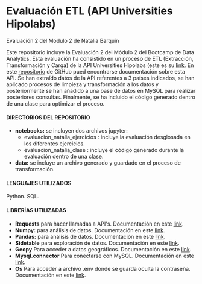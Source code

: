 # Evaluación ETL (API Universities Hipolabs)

Evaluación 2 del Módulo 2 de Natalia Barquín

Este repositorio incluye la Evaluación 2 del Módulo 2 del Bootcamp de Data Analytics.
Esta evaluación ha consistido en un proceso de ETL (Extracción, Transformación y Carga) de la API Universities Hipolabs (este es su [link](http://universities.hipolabs.com/search?country=NOMBREPAIS).
En este [repositorio](https://github.com/Hipo/university-domains-list) de GitHub pued encontrarse documentación sobre esta API.
Se han extraído datos de la API referentes a 3 países indicados, se han aplicado procesos de limpieza y transformación a los datos y posteriormente se han añadido a una base de datos en MySQL para realizar posteriores consultas.
Finalmente, se ha incluido el código generado dentro de una clase para optimizar el proceso.

#### DIRECTORIOS DEL REPOSITORIO

- **notebooks:** se incluyen dos archivos jupyter:
    - evaluacion_natalia_ejercicios : incluye la evaluación desglosada en los diferentes ejercicios.
    - evaluacion_natalia_clase : incluye el código generado durante la evaluación dentro de una clase.    
- **data:** se incluye un archivo generado y guardado en el proceso de transformación.

#### LENGUAJES UTILIZADOS
Python.
SQL.

#### LIBRERÍAS UTILIZADAS
- **Requests** para hacer llamadas a API's. Documentación en este [link](https://pypi.org/project/requests/).
- **Numpy:** para análisis de datos. Documentación en este [link](https://numpy.org/).
- **Pandas:** para análisis de datos. Documentación en este [link](https://pandas.pydata.org/).
- **Sidetable** para exploración de datos. Documentación en este [link](https://pypi.org/project/sidetable/).
- **Geopy** Para acceder a datos geográficos. Documentación en este [link](https://geopy.readthedocs.io/en/stable/).
- **Mysql.connector** Para conectarse con MySQL. Documentación en este [link](https://pypi.org/project/mysql-connector-python/).
- **Os** Para acceder a archivo .env donde se guarda oculta la contraseña. Documentación en este [link](https://docs.python.org/es/3.10/library/os.html).
